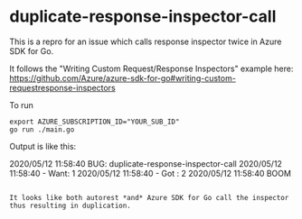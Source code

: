 # duplicate-response-inspector-call

This is a repro for an issue which calls response inspector twice in Azure SDK for Go.

It follows the "Writing Custom Request/Response Inspectors" example here: https://github.com/Azure/azure-sdk-for-go#writing-custom-requestresponse-inspectors

To run

```
export AZURE_SUBSCRIPTION_ID="YOUR_SUB_ID"
go run ./main.go
```

Output is like this:

2020/05/12 11:58:40 BUG: duplicate-response-inspector-call
2020/05/12 11:58:40   - Want: 1
2020/05/12 11:58:40   - Got : 2
2020/05/12 11:58:40 BOOM
```

It looks like both autorest *and* Azure SDK for Go call the inspector thus resulting in duplication.
